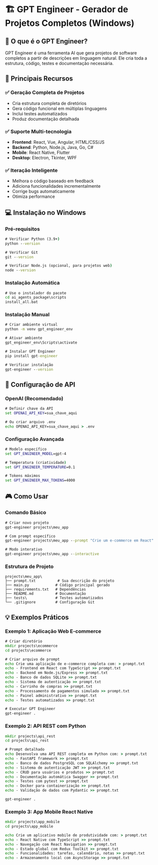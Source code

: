 # 🏗️ GPT Engineer - Gerador de Projetos Completos (Windows)

## 🎯 O que é o GPT Engineer?

GPT Engineer é uma ferramenta AI que gera projetos de software completos a partir de descrições em linguagem natural. Ele cria toda a estrutura, código, testes e documentação necessária.

## 🚀 Principais Recursos

### ✅ Geração Completa de Projetos
- Cria estrutura completa de diretórios
- Gera código funcional em múltiplas linguagens
- Inclui testes automatizados
- Produz documentação detalhada

### ✅ Suporte Multi-tecnologia
- **Frontend**: React, Vue, Angular, HTML/CSS/JS
- **Backend**: Python, Node.js, Java, Go, C#
- **Mobile**: React Native, Flutter
- **Desktop**: Electron, Tkinter, WPF

### ✅ Iteração Inteligente
- Melhora o código baseado em feedback
- Adiciona funcionalidades incrementalmente
- Corrige bugs automaticamente
- Otimiza performance

## 💻 Instalação no Windows

### Pré-requisitos
```cmd
# Verificar Python (3.9+)
python --version

# Verificar Git
git --version

# Verificar Node.js (opcional, para projetos web)
node --version
```

### Instalação Automática
```cmd
# Use o instalador do pacote
cd ai_agents_package\scripts
install_all.bat
```

### Instalação Manual
```cmd
# Criar ambiente virtual
python -m venv gpt_engineer_env

# Ativar ambiente
gpt_engineer_env\Scripts\activate

# Instalar GPT Engineer
pip install gpt-engineer

# Verificar instalação
gpt-engineer --version
```

## 🔑 Configuração de API

### OpenAI (Recomendado)
```cmd
# Definir chave da API
set OPENAI_API_KEY=sua_chave_aqui

# Ou criar arquivo .env
echo OPENAI_API_KEY=sua_chave_aqui > .env
```

### Configuração Avançada
```cmd
# Modelo específico
set GPT_ENGINEER_MODEL=gpt-4

# Temperatura (criatividade)
set GPT_ENGINEER_TEMPERATURE=0.1

# Tokens máximos
set GPT_ENGINEER_MAX_TOKENS=4000
```

## 🎮 Como Usar

### Comando Básico
```cmd
# Criar novo projeto
gpt-engineer projects\meu_app

# Com prompt específico
gpt-engineer projects\meu_app --prompt "Crie um e-commerce em React"

# Modo interativo
gpt-engineer projects\meu_app --interactive
```

### Estrutura de Projeto
```
projects\meu_app\
├── prompt.txt          # Sua descrição do projeto
├── main.py            # Código principal gerado
├── requirements.txt   # Dependências
├── README.md          # Documentação
├── tests\             # Testes automatizados
└── .gitignore         # Configuração Git
```

## 💡 Exemplos Práticos

### Exemplo 1: Aplicação Web E-commerce
```cmd
# Criar diretório
mkdir projects\ecommerce
cd projects\ecommerce

# Criar arquivo de prompt
echo Crie uma aplicação de e-commerce completa com: > prompt.txt
echo - Frontend em React com TypeScript >> prompt.txt
echo - Backend em Node.js/Express >> prompt.txt
echo - Banco de dados SQLite >> prompt.txt
echo - Sistema de autenticação >> prompt.txt
echo - Carrinho de compras >> prompt.txt
echo - Processamento de pagamentos simulado >> prompt.txt
echo - Painel administrativo >> prompt.txt
echo - Testes automatizados >> prompt.txt

# Executar GPT Engineer
gpt-engineer .
```

### Exemplo 2: API REST com Python
```cmd
mkdir projects\api_rest
cd projects\api_rest

# Prompt detalhado
echo Desenvolva uma API REST completa em Python com: > prompt.txt
echo - FastAPI framework >> prompt.txt
echo - Banco de dados PostgreSQL com SQLAlchemy >> prompt.txt
echo - Sistema de autenticação JWT >> prompt.txt
echo - CRUD para usuários e produtos >> prompt.txt
echo - Documentação automática Swagger >> prompt.txt
echo - Testes com pytest >> prompt.txt
echo - Docker para containerização >> prompt.txt
echo - Validação de dados com Pydantic >> prompt.txt

gpt-engineer .
```

### Exemplo 3: App Mobile React Native
```cmd
mkdir projects\app_mobile
cd projects\app_mobile

echo Crie um aplicativo mobile de produtividade com: > prompt.txt
echo - React Native com TypeScript >> prompt.txt
echo - Navegação com React Navigation >> prompt.txt
echo - Estado global com Redux Toolkit >> prompt.txt
echo - Funcionalidades: tarefas, calendário, notas >> prompt.txt
echo - Armazenamento local com AsyncStorage >> prompt.txt
